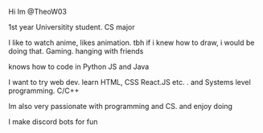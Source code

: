 Hi Im @TheoW03 

1st year Universitity student. CS major 

I like to watch anime, likes animation. tbh if i knew how to draw, i would be doing that. Gaming. hanging with friends

knows how to code in Python JS and Java 

I want to try web dev. learn HTML, CSS React.JS etc. . and Systems level programming. C/C++ 

Im also very passionate with programming and CS. and enjoy doing 

I make discord bots for fun
